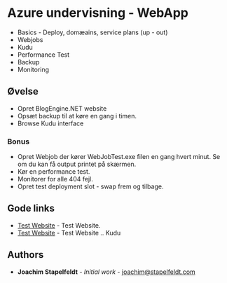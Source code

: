 ﻿# Azure undervisning - WebApp

* Basics - Deploy, domæains, service plans (up - out)
* Webjobs
* Kudu
* Performance Test
* Backup
* Monitoring


## Øvelse

* Opret BlogEngine.NET website
* Opsæt backup til at køre en gang i timen.
* Browse Kudu interface


### Bonus

* Opret Webjob der kører WebJobTest.exe filen en gang hvert minut. Se om du kan få output printet på skærmen.
* Kør en performance test.
* Monitorer for alle 404 fejl.
* Opret test deployment slot - swap frem og tilbage.


## Gode links

* [Test Website](http://athazuretrainweb.azurewebsites.net/) - Test Website.
* [Test Website](https://athazuretrainweb.scm.azurewebsites.net/) - Test Website .. Kudu


## Authors

* **Joachim Stapelfeldt** - *Initial work* - [joachim@stapelfeldt.com](mailto:joachim@stapelfeldt.com)
